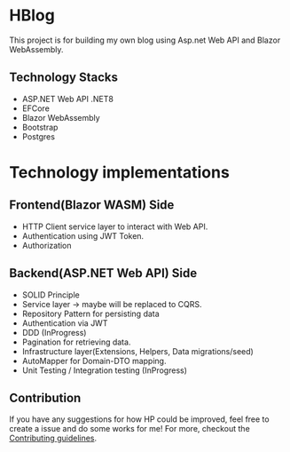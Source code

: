 # HBlog
This project is for building my own blog using Asp.net Web API and Blazor WebAssembly.

## Technology Stacks
* ASP.NET Web API .NET8
* EFCore
* Blazor WebAssembly
* Bootstrap
* Postgres


# Technology implementations
## Frontend(Blazor WASM) Side
* HTTP Client service layer to interact with Web API.
* Authentication using JWT Token.
* Authorization

## Backend(ASP.NET Web API) Side
* SOLID Principle
* Service layer  -> maybe will be replaced to CQRS.
* Repository Pattern for persisting data
* Authentication via JWT
* DDD (InProgress)
* Pagination for retrieving data.
* Infrastructure layer(Extensions, Helpers, Data migrations/seed)
* AutoMapper for Domain-DTO mapping.
* Unit Testing / Integration testing (InProgress)

## Contribution

If you have any suggestions for how HP could be improved, feel free to create a issue and do some works for me!
For more, checkout the [Contributing guidelines](https://github.com/hyunbin7303/HBlog/blob/main/.github/CONTRIBUTING.md).

